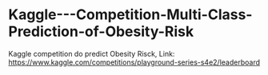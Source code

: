 # Kaggle---Competition-Multi-Class-Prediction-of-Obesity-Risk

Kaggle competition do predict Obesity Risck, Link: https://www.kaggle.com/competitions/playground-series-s4e2/leaderboard
